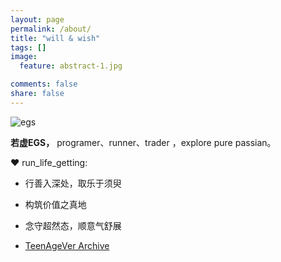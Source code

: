 ```yaml
---
layout: page
permalink: /about/
title: "will & wish"
tags: []
image:
  feature: abstract-1.jpg 

comments: false
share: false
---
```


![egs](http://b-egs-studio-images.oss-cn-shenzhen.aliyuncs.com/mw_cartoon_head.png)

**若虚EGS，** programer、runner、trader ，explore pure passian。


❤ run_life_getting:

* 行善入深处，取乐于须臾

* 构筑价值之真地

* 念守超然态，顺意气舒展

* <a href="http://www.nnlab.top" target="_blank">TeenAgeVer Archive</a> 





















